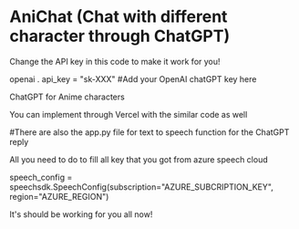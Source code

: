 # AniChat (Chat with different character through ChatGPT)

Change the API key in this code to make it work for you!

openai . api_key  =  "sk-XXX"  #Add your OpenAI chatGPT key here 

ChatGPT for Anime characters

You can implement through Vercel with the similar code as well


#There are also the app.py file for text to speech function for the ChatGPT reply

All you need to do to fill all key that you got from azure speech cloud

speech_config = speechsdk.SpeechConfig(subscription="AZURE_SUBCRIPTION_KEY", region="AZURE_REGION")

It's should be working for you all now!
